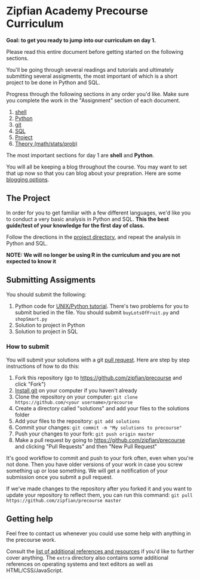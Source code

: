 # Zipfian Academy Precourse Curriculum

__Goal: to get you ready to jump into our curriculum on day 1.__

Please read this entire document before getting started on the following
sections.

You'll be going through several readings and tutorials and ultimately submitting
several assigments, the most important of which is a short project to be done in
Python and SQL.

Progress through the following sections in any order you'd like. Make sure
you complete the work in the "Assignment" section of each document.

1. [shell](assignment/shell.md)
1. [Python](assignment/python.md)
1. [git](assignment/git.md)
1. [SQL](assignment/sql.md)
1. [Project](project/readme.md)
1. [Theory (math/stats/prob)](assignment/theory.md)

The most important sections for day 1 are **shell** and **Python**.

You will all be keeping a blog throughout the course. You may want to set that
up now so that you can blog about your prepration. Here are some [blogging
options]('extra/blog/readme.md').

## The Project

In order for you to get familiar with a few different languages, we'd like you
to conduct a very basic analysis in Python and SQL.  __This the best guide/test
of your knowledge for the first day of class.__

Follow the directions in the [project directory](project/readme.md), and
repeat the analysis in Python and SQL.

__NOTE: We will no longer be using R in the curriculum and you are not expected to know it__

## Submitting Assigments

You should submit the following:

1. Python code for [UNIX/Python tutorial](http://inst.eecs.berkeley.edu/~cs188/sp12/projects/tutorial/tutorial.html). There's two problems for you to submit buried in the file. You should submit `buyLotsOfFruit.py` and `shopSmart.py`
2. Solution to project in Python
3. Solution to project in SQL

### How to submit

You will submit your solutions with a git [pull request](https://help.github.com/articles/using-pull-requests). Here are step by step instructions of how to do this:

1. Fork this repository (go to https://github.com/zipfian/precourse and click "Fork")
1. [Install git](https://help.github.com/articles/set-up-git) on your computer
if you haven't already
1. Clone the repository on your computer: `git clone https://github.com/<your username>/precourse`
1. Create a directory called "solutions" and add your files to the solutions folder
1. Add your files to the repository: `git add solutions`
1. Commit your changes: `git commit -m "My solutions to precourse"`
1. Push your changes to your fork: `git push origin master`
1. Make a pull request by going to https://github.com/zipfian/precourse and clicking "Pull Requests" and then "New Pull Request"

It's good workflow to commit and push to your fork often, even when you're not done. Then you have older versions of your work in case you screw something up or lose something. We will get a notification of your submission once you submit a pull request.

If we've made changes to the repository after you forked it and you want to update your repository to reflect them, you can run this command: `git pull https://github.com/zipfian/precourse master`

## Getting help
Feel free to contact us whenever you could use some help with anything in the precourse work.

Consult the [list of additional references and resources](extra/references.md) if you'd
like to further cover anything. The `extra` directory also contains some
additional references on operating systems and text editors as well as
HTML/CSS/JavaScript.

